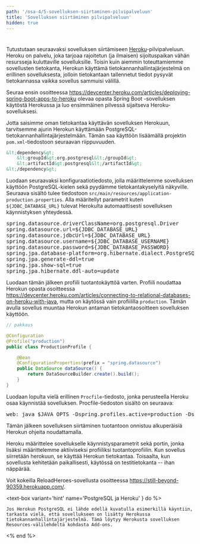 ```yaml
---
path: '/osa-4/5-sovelluksen-siirtaminen-pilvipalveluun'
title: 'Sovelluksen siirtäminen pilvipalveluun'
hidden: true
---
```



#





  Tutustutaan seuraavaksi sovelluksen siirtämiseen <a href="https://www.heroku.com/" target="_blank">Heroku</a>-pilvipalveluun. Heroku on palvelu, joka tarjoaa rajoitetun (ja ilmaisen) sijoituspaikan vähän resursseja kuluttaville sovelluksille. Toisin kuin aiemmin toteuttamiemme sovellusten tietokanta, Herokun käyttämä tietokannanhallintajärjestelmä on erillinen sovelluksesta, jolloin tietokantaan tallennetut tiedot pysyvät tietokannassa vaikka sovellus sammuisi välillä.



  Seuraa ensin osoitteessa <a href="https://devcenter.heroku.com/articles/deploying-spring-boot-apps-to-heroku" target="_blank">https://devcenter.heroku.com/articles/deploying-spring-boot-apps-to-heroku</a> olevaa opasta Spring Boot -sovelluksen käytöstä Herokussa ja luo ensimmäinen pilvessä sijaitseva Heroku-sovelluksesi.



  Jotta saisimme oman tietokantaa käyttävän sovelluksen Herokuun, tarvitsemme ajurin Herokun käyttämään PostgreSQL-tietokannanhallintajärjestelmään. Tämän saa käyttöön lisäämällä projektin `pom.xml`-tiedostoon seuraavan riippuvuuden.


```xml
&lt;dependency&gt;
    &lt;groupId&gt;org.postgresql&lt;/groupId&gt;
    &lt;artifactId&gt;postgresql&lt;/artifactId&gt;
&lt;/dependency&gt;
```


  Luodaan seuraavaksi konfiguraatiotiedosto, jolla määrittelemme sovelluksen käyttöön PostgreSQL-kielen sekä pyydämme tietokantakyselyitä näkyville. Seuraava sisältö tulee tiedostoon `src/main/resources/application-production.properties`. Alla määritellyt parametrit kuten `${JDBC_DATABASE_URL}` tulevat Herokulta automaattisesti sovelluksen käynnistyksen yhteydessä.


<pre>
spring.datasource.driverClassName=org.postgresql.Driver
spring.datasource.url=${JDBC_DATABASE_URL}
spring.datasource.jdbcUrl=${JDBC_DATABASE_URL}
spring.datasource.username=${JDBC_DATABASE_USERNAME}
spring.datasource.password=${JDBC_DATABASE_PASSWORD}
spring.jpa.database-platform=org.hibernate.dialect.PostgreSQLDialect
spring.jpa.generate-ddl=true
spring.jpa.show-sql=true
spring.jpa.hibernate.ddl-auto=update
</pre>


  Luodaan tämän jälkeen profiili tuotantokäyttöä varten. Profiili noudattaa Herokun opasta osoitteessa <a href="https://devcenter.heroku.com/articles/connecting-to-relational-databases-on-heroku-with-java" target="_blank">https://devcenter.heroku.com/articles/connecting-to-relational-databases-on-heroku-with-java</a>, mutta on käytössä vain profiililla `production`. Tämän avulla sovellus muuntaa Herokun antaman tietokantaosoitteen sovelluksen käyttöön.


```java
// pakkaus

@Configuration
@Profile("production")
public class ProductionProfile {

    @Bean
    @ConfigurationProperties(prefix = "spring.datasource")
    public DataSource dataSource() {
        return DataSourceBuilder.create().build();
    }
}
```


  Luodaan lopulta vielä erillinen `Procfile`-tiedosto, jonka perusteella Heroku osaa käynnistää sovelluksen. Procfile-tiedoston sisältö on seuraava:


<pre>
web: java $JAVA_OPTS -Dspring.profiles.active=production -Dserver.port=$PORT -jar target/*.jar
</pre>


  Tämän jälkeen sovelluksen siirtäminen tuotantoon onnistuu alkuperäisiä Herokun ohjeita noudattamalla.




  Heroku määrittelee sovellukselle käynnistysparametrit sekä portin, jonka lisäksi määrittelemme aktiiviseksi profiiliksi tuotantoprofiilin. Kun sovellus siirretään herokuun, se käyttää Herokun tietokantaa. Toisaalta, kun sovellusta kehitetään paikallisesti, käytössä on testitietokanta -- ihan näppärää.




  Voit kokeilla ReloadHeroes-sovellusta osoitteessa <a href="https://still-beyond-90359.herokuapp.com/" target="_blank">https://still-beyond-90359.herokuapp.com/</a>.


<text-box variant='hint' name='PostgreSQL ja Heroku' } do %>


    Jos Herokun PostgreSQL ei lähde edellä kuvatulla esimerkillä käyntiin, tarkasta vielä, että sovellukseen on lisätty Herokussa tietokannanhallintajärjestelmä. Tämä löytyy Herokusta sovelluksen Resources-välilehdeltä kohdasta Add-ons.


<% end %>

